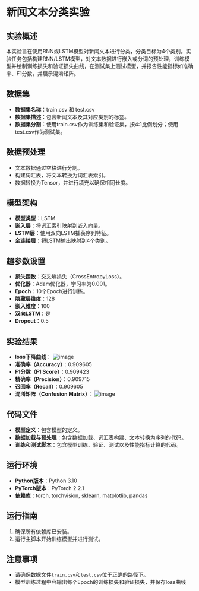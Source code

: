 # 新闻文本分类实验

## 实验概述
本实验旨在使用RNN或LSTM模型对新闻文本进行分类，分类目标为4个类别。实验任务包括构建RNN/LSTM模型，对文本数据进行嵌入或分词的预处理，训练模型并绘制训练损失和验证损失曲线，在测试集上测试模型，并报告性能指标如准确率、F1分数，并展示混淆矩阵。

## 数据集
- **数据集名称**：train.csv 和 test.csv
- **数据集描述**：包含新闻文本及其对应类别的标签。
- **数据集分割**：使用train.csv作为训练集和验证集，按4:1比例划分；使用test.csv作为测试集。

## 数据预处理
- 文本数据通过空格进行分割。
- 构建词汇表，将文本转换为词汇表索引。
- 数据转换为Tensor，并进行填充以确保相同长度。

## 模型架构
- **模型类型**：LSTM
- **嵌入层**：将词汇索引映射到嵌入向量。
- **LSTM层**：使用双向LSTM捕获序列特征。
- **全连接层**：将LSTM输出映射到4个类别。

## 超参数设置
- **损失函数**：交叉熵损失（CrossEntropyLoss）。
- **优化器**：Adam优化器，学习率为0.001。
- **Epoch**：10个Epoch进行训练。
- **隐藏层维度**：128
- **嵌入维度**：100
- **双向LSTM**：是
- **Dropout**：0.5

## 实验结果
- **loss下降曲线**：
![image](https://github.com/user-attachments/assets/1e2eac3b-7148-40df-92ab-0707f68f0e34)
- **准确率（Accuracy）**：0.909605
- **F1分数（F1 Score）**：0.909423
- **精确率（Precision）**：0.909715
- **召回率（Recall）**：0.909605
- **混淆矩阵（Confusion Matrix）**：
![image](https://github.com/user-attachments/assets/6c7df10d-bbac-4c40-a231-0e85aae83db5)

## 代码文件
- **模型定义**：包含模型的定义。
- **数据加载与预处理**：包含数据加载、词汇表构建、文本转换为序列的代码。
- **训练和测试脚本**：包含模型训练、验证、测试以及性能指标计算的代码。

## 运行环境
- **Python版本**：Python 3.10
- **PyTorch版本**：PyTorch 2.2.1
- **依赖库**：torch, torchvision, sklearn, matplotlib, pandas

## 运行指南
1. 确保所有依赖库已安装。
2. 运行主脚本开始训练模型并进行测试。

## 注意事项
- 请确保数据文件`train.csv`和`test.csv`位于正确的路径下。
- 模型训练过程中会输出每个Epoch的训练损失和验证损失，并保存loss曲线
